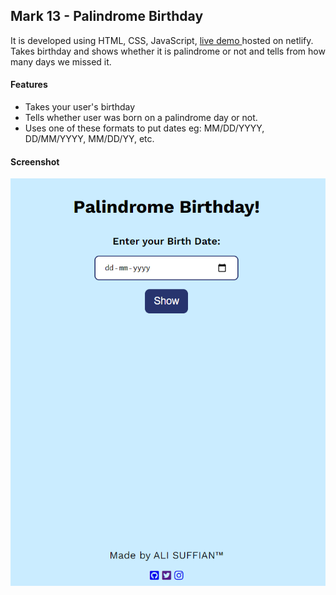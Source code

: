 ## Mark 13 - Palindrome Birthday 
   
It is developed using HTML, CSS, JavaScript, [live demo ](https://mark13-pelindrome-birthday.netlify.app/) hosted on netlify. Takes birthday and shows whether it is palindrome or not and tells from how many days we missed it.

#### Features 
- Takes your user's birthday
- Tells whether user was born on a palindrome day or not.
- Uses one of these formats to put dates eg: MM/DD/YYYY, DD/MM/YYYY, MM/DD/YY, etc.

#### Screenshot
![screenshot](snapshot.PNG)
